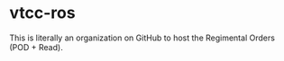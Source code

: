 # vtcc-ros

This is literally an organization on GitHub to host the Regimental Orders (POD + Read).
